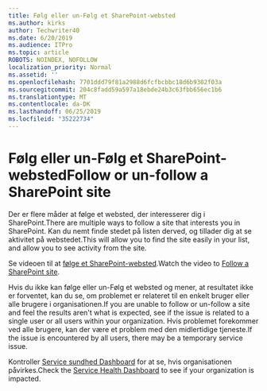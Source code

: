 ```yaml
---
title: Følg eller un-Følg et SharePoint-websted
ms.author: kirks
author: Techwriter40
ms.date: 6/20/2019
ms.audience: ITPro
ms.topic: article
ROBOTS: NOINDEX, NOFOLLOW
localization_priority: Normal
ms.assetid: ''
ms.openlocfilehash: 7701ddd79f81a2988d6fcfbcbbc18d6b9302f03a
ms.sourcegitcommit: 204c8fadd59a597a18ebde24b3c63fbb656ec1b6
ms.translationtype: MT
ms.contentlocale: da-DK
ms.lasthandoff: 06/25/2019
ms.locfileid: "35222734"
---
```

# <a name="follow-or-un-follow-a-sharepoint-site"></a><span data-ttu-id="83d4f-102">Følg eller un-Følg et SharePoint-websted</span><span class="sxs-lookup"><span data-stu-id="83d4f-102">Follow or un-follow a SharePoint site</span></span>

<span data-ttu-id="83d4f-103">Der er flere måder at følge et websted, der interesserer dig i SharePoint.</span><span class="sxs-lookup"><span data-stu-id="83d4f-103">There are multiple ways to follow a site that interests you in SharePoint.</span></span> <span data-ttu-id="83d4f-104">Kan du nemt finde stedet på listen derved, og tillader dig at se aktivitet på webstedet.</span><span class="sxs-lookup"><span data-stu-id="83d4f-104">This will allow you to find the site easily in your list, and allow you to see activity from the site.</span></span> 

<span data-ttu-id="83d4f-105">Se videoen til at [følge et SharePoint-websted](https://support.office.com/en-us/article/Video-Follow-a-SharePoint-site-33DB6FA5-9528-45D7-BCC7-F9C1FAAACAE0).</span><span class="sxs-lookup"><span data-stu-id="83d4f-105">Watch the video to [Follow a SharePoint site](https://support.office.com/en-us/article/Video-Follow-a-SharePoint-site-33DB6FA5-9528-45D7-BCC7-F9C1FAAACAE0).</span></span> 

<span data-ttu-id="83d4f-106">Hvis du ikke kan følge eller un-Følg et websted og mener, at resultatet ikke er forventet, kan du se, om problemet er relateret til en enkelt bruger eller alle brugere i organisationen.</span><span class="sxs-lookup"><span data-stu-id="83d4f-106">If you are unable to follow or un-follow a site and feel the results aren't what is expected, see if the issue is related to a single user or all users within your organization.</span></span> <span data-ttu-id="83d4f-107">Hvis problemet forekommer ved alle brugere, kan der være et problem med den midlertidige tjeneste.</span><span class="sxs-lookup"><span data-stu-id="83d4f-107">If the issue is encountered by all users, there may be a temporary service issue.</span></span> 

<span data-ttu-id="83d4f-108">Kontroller [Service sundhed Dashboard](https://admin.microsoft.com/AdminPortal/Home#/servicehealth) for at se, hvis organisationen påvirkes.</span><span class="sxs-lookup"><span data-stu-id="83d4f-108">Check the [Service Health Dashboard](https://admin.microsoft.com/AdminPortal/Home#/servicehealth) to see if your organization is impacted.</span></span>
